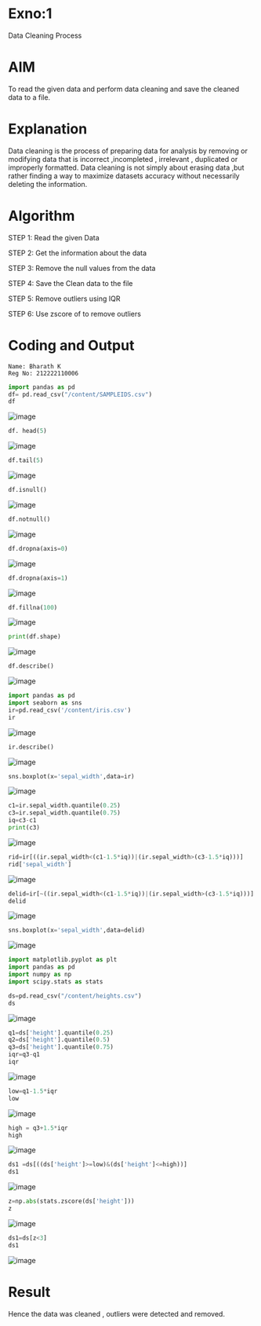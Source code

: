 # Exno:1
Data Cleaning Process

# AIM
To read the given data and perform data cleaning and save the cleaned data to a file.

# Explanation
Data cleaning is the process of preparing data for analysis by removing or modifying data that is incorrect ,incompleted , irrelevant , duplicated or improperly formatted. Data cleaning is not simply about erasing data ,but rather finding a way to maximize datasets accuracy without necessarily deleting the information.

# Algorithm
STEP 1: Read the given Data

STEP 2: Get the information about the data

STEP 3: Remove the null values from the data

STEP 4: Save the Clean data to the file

STEP 5: Remove outliers using IQR

STEP 6: Use zscore of to remove outliers

# Coding and Output
```
Name: Bharath K
Reg No: 212222110006
```
```py
import pandas as pd
df= pd.read_csv("/content/SAMPLEIDS.csv")
df
```
![image](https://github.com/user-attachments/assets/aa145d57-0ae8-498c-9729-a4bf072f39fe)

```py
df. head(5)
```
![image](https://github.com/user-attachments/assets/71bf4e43-c040-4451-80a4-eb4e8fb7fb1f)

```py
df.tail(5)
```
![image](https://github.com/user-attachments/assets/80d9f593-546e-41c9-9508-aa33c7ff93d4)

```py
df.isnull()
```
![image](https://github.com/user-attachments/assets/c4f51819-30a5-4f7f-9da1-a99dbd0e9cb2)

```py
df.notnull()
```
![image](https://github.com/user-attachments/assets/ec96c7af-6ebe-46c5-b73a-c10962b9214b)

```py
df.dropna(axis=0)
```
![image](https://github.com/user-attachments/assets/4fbe8ccc-9c99-462b-8cfd-6e02517e0748)

```py
df.dropna(axis=1)
```
![image](https://github.com/user-attachments/assets/7149c7e8-730b-41d8-a239-013beae0cff7)
```py
df.fillna(100)
```
![image](https://github.com/user-attachments/assets/567bf650-edf5-465e-9f1c-b666358fa58f)
```py
print(df.shape)
```
![image](https://github.com/user-attachments/assets/e144af6c-19e7-41ab-81bc-9729b48ec36a)
```py
df.describe()
```
![image](https://github.com/user-attachments/assets/69037935-9878-46e3-b556-a6d74c18d6f6)
```py
import pandas as pd
import seaborn as sns
ir=pd.read_csv('/content/iris.csv')
ir
```
![image](https://github.com/user-attachments/assets/2807150d-17ba-45b4-b92c-f922648cc5fa)

```py
ir.describe()
```
![image](https://github.com/user-attachments/assets/5579f7b7-2de8-4128-b3ff-7b2b67ac2355)

```py
sns.boxplot(x='sepal_width',data=ir)
```
![image](https://github.com/user-attachments/assets/e9e258fb-c9af-4a51-bea2-b277842781ee)

```py
c1=ir.sepal_width.quantile(0.25)
c3=ir.sepal_width.quantile(0.75)
iq=c3-c1
print(c3)
```
![image](https://github.com/user-attachments/assets/a8f650fd-af75-46a7-93ae-1445338de182)

```py
rid=ir[((ir.sepal_width<(c1-1.5*iq))|(ir.sepal_width>(c3-1.5*iq)))]
rid['sepal_width']
```
![image](https://github.com/user-attachments/assets/4e787a90-36cb-4993-b316-7a239cd2a4a7)

```py
delid=ir[~((ir.sepal_width<(c1-1.5*iq))|(ir.sepal_width>(c3-1.5*iq)))]
delid
```
![image](https://github.com/user-attachments/assets/dfaa9ac1-1989-47db-a0ca-8972f8e127d9)

```py
sns.boxplot(x='sepal_width',data=delid)
```
![image](https://github.com/user-attachments/assets/97d39152-f4f2-4bd9-a0b1-8abd5266465a)
```py
import matplotlib.pyplot as plt
import pandas as pd
import numpy as np
import scipy.stats as stats

ds=pd.read_csv("/content/heights.csv")
ds
```
![image](https://github.com/user-attachments/assets/d2d6abe7-6645-431f-869a-07b0dd9bd691)
```py
q1=ds['height'].quantile(0.25)
q2=ds['height'].quantile(0.5)
q3=ds['height'].quantile(0.75)
iqr=q3-q1
iqr
```
![image](https://github.com/user-attachments/assets/1bcb4a65-7b00-4ede-89cb-973e4d666ae9)

```py
low=q1-1.5*iqr
low
```
![image](https://github.com/user-attachments/assets/f010745c-9f1a-46ad-99a7-6265cf6259da)
```py
high = q3+1.5*iqr
high
```
![image](https://github.com/user-attachments/assets/77dae2ca-469e-48c0-b596-21a454236804)

```py
ds1 =ds[((ds['height']>=low)&(ds['height']<=high))]
ds1
```
![image](https://github.com/user-attachments/assets/4416e3be-8cd3-42fd-aa6c-f81b5737efae)

```py
z=np.abs(stats.zscore(ds['height']))
z
```
![image](https://github.com/user-attachments/assets/51ac9adf-db51-4cf4-a35b-2914416bf578)


```py
ds1=ds[z<3]
ds1
```
![image](https://github.com/user-attachments/assets/a84811f0-6d62-4c57-9f9a-e129e4e27149)


# Result
Hence the data was cleaned , outliers were detected and removed.
